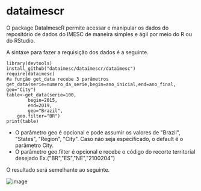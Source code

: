 # dataimescr

O package DataImescR  permite acessar e manipular os dados do repositório de dados do IMESC de maneira simples e ágil por meio do R ou do RStudio.

A sintaxe para fazer a requisição dos dados é a seguinte.

	library(devtools)
	install_github("dataimesc/dataimescr/dataimesc")
	require(dataimesc)
	#a função get_data recebe 3 parâmetros get_data(serie=numero_da_serie,begin=ano_inicial,end=ano_final, geo="City")
	table<-get_data(serie=100,	
 			begin=2015,	
    		end=2019,	
       		geo="Brazil",
	 	geo.filter="BR")	
	print(table)
* O parâmetro geo é opcional e pode assumir os valores de "Brazil", "States", "Region", "City". Caso não seja especificado, o default é o parâmetro City.
* O parâmetro geo.filter é opcional e recebe o código do recorte territorial desejado Ex.("BR","ES","NE","2100204")

O resultado será semelhante ao seguinte.

![image](https://github.com/dataimesc/dataimesc_library/assets/137085586/5389a821-bb94-4a50-83aa-98fa30abe330)

